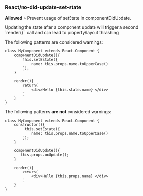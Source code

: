 ### React/no-did-update-set-state
**Allowed** > Prevent usage of setState in componentDidUpdate.

Updating the state after a component update will trigger a second `render()`` call and can lead to property/layout thrashing.

The following patterns are considered warnings:

```
class MyComponent extends React.Component {
    componentDidUpdate(){
        this.setEstate({
            name: this.props.name.toUpperCase()
        });
    }

    render(){
        return(
            <div>Hello {this.state.name} </div>
        )
    }
}
```

The following patterns **are not** considered warnings:

```
class MyComponent extends React.Component {
    constructor(){
         this.setEstate({
            name: this.props.name.toUpperCase()
        });
    }

    componentDidUpdate(){
       this.props.onUpdate();
    }

    render(){
        return(
            <div>Hello {this.props.name} </div>
        )
    }
}
```
